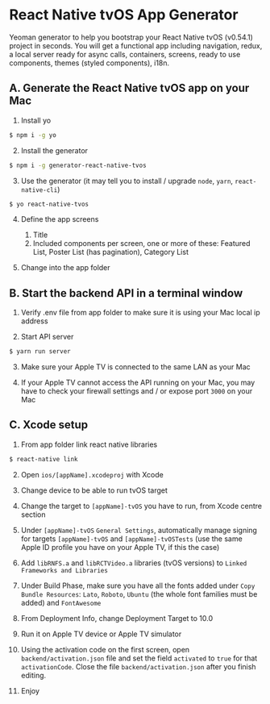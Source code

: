 # React Native tvOS App Generator

Yeoman generator to help you bootstrap your React Native tvOS (v0.54.1) project in seconds. You will get a functional app including navigation, redux, a local server ready for async calls, containers, screens, ready to use components, themes (styled components), i18n.  

## A. Generate the React Native tvOS app on your Mac

1. Install yo

```sh
$ npm i -g yo
```

2. Install the generator

```sh
$ npm i -g generator-react-native-tvos
```

3. Use the generator (it may tell you to install / upgrade `node`, `yarn`, `react-native-cli`)

```sh
$ yo react-native-tvos
```

4. Define the app screens
    1. Title
    2. Included components per screen, one or more of these: Featured List, Poster List (has pagination), Category List

5. Change into the app folder

## B. Start the backend API in a terminal window

1. Verify .env file from app folder to make sure it is using your Mac local ip address

2. Start API server

```sh
$ yarn run server
```

3. Make sure your Apple TV is connected to the same LAN as your Mac

4. If your Apple TV cannot access the API running on your Mac, you may have to check your firewall settings and / or expose port `3000` on your Mac

## C. Xcode setup

1. From app folder link react native libraries

```sh
$ react-native link
```

2. Open `ios/[appName].xcodeproj` with Xcode

3. Change device to be able to run tvOS target

4. Change the target to `[appName]-tvOS` you have to run, from Xcode centre section

5. Under `[appName]-tvOS` `General Settings`, automatically manage signing for targets `[appName]-tvOS` and `[appName]-tvOSTests` (use the same Apple ID profile you have on your Apple TV, if this the case)

6. Add `libRNFS.a` and `libRCTVideo.a` libraries (tvOS versions) to `Linked Frameworks and Libraries`

7. Under Build Phase, make sure you have all the fonts added under `Copy Bundle Resources`: `Lato`, `Roboto`, `Ubuntu` (the whole font families must be added) and `FontAwesome`

8. From Deployment Info, change Deployment Target to 10.0

9. Run it on Apple TV device or Apple TV simulator

10. Using the activation code on the first screen, open `backend/activation.json` file and set the field `activated` to `true` for that `activationCode`. Close the file `backend/activation.json` after you finish editing.

11. Enjoy

